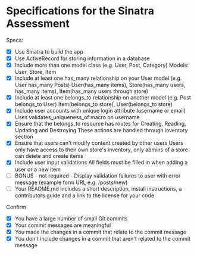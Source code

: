 # Specifications for the Sinatra Assessment

Specs:
- [x] Use Sinatra to build the app
- [x] Use ActiveRecord for storing information in a database
- [x] Include more than one model class (e.g. User, Post, Category)
    Models: User, Store, Item
- [x] Include at least one has_many relationship on your User model (e.g. User has_many Posts)
    User(has_many items), Store(has_many users, has_many items), Item(has_many users through store)
- [x] Include at least one belongs_to relationship on another model (e.g. Post belongs_to User)
    Item(belongs_to store), User(belongs_to store)
- [x] Include user accounts with unique login attribute (username or email)
    Uses validates_uniqueness_of macro on username
- [x] Ensure that the belongs_to resource has routes for Creating, Reading, Updating and Destroying
    These actions are handled through inventory section
- [x] Ensure that users can't modify content created by other users
    Users only have access to their own store's inventory, only admins of a store can delete and create items
- [x] Include user input validations
    All fields must be filled in when adding a user or a new item
- [ ] BONUS - not required - Display validation failures to user with error message (example form URL e.g. /posts/new)
- [ ] Your README.md includes a short description, install instructions, a contributors guide and a link to the license for your code

Confirm
- [x] You have a large number of small Git commits
- [x] Your commit messages are meaningful
- [x] You made the changes in a commit that relate to the commit message
- [x] You don't include changes in a commit that aren't related to the commit message
